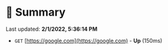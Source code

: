 # 📖 Summary
Last updated: **2/1/2022, 5:36:14 PM**

- `GET` [https://google.com](https://google.com) - **Up** (150ms)

